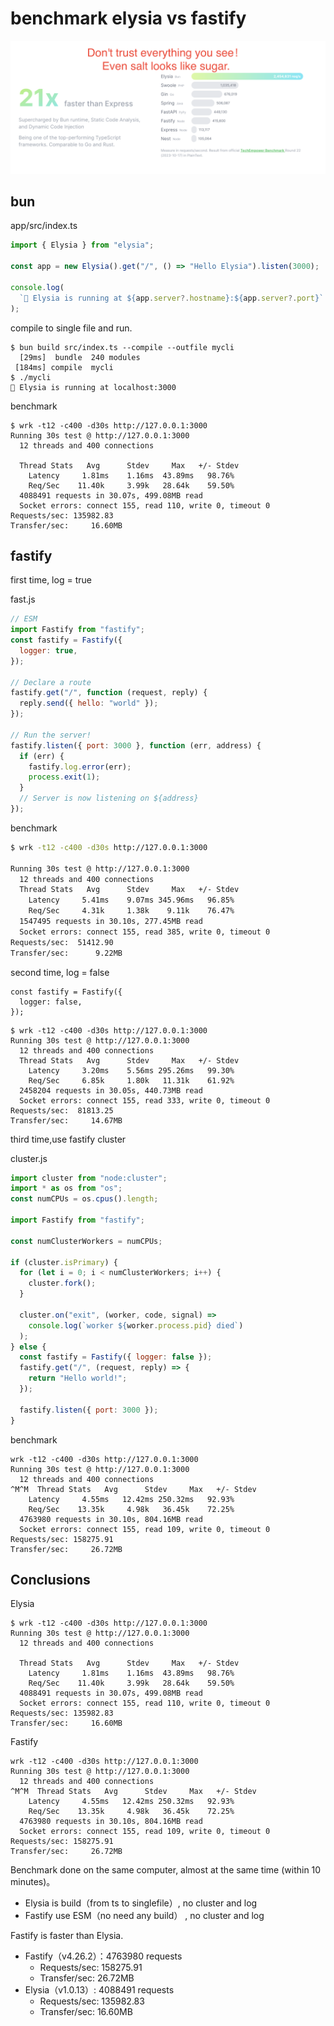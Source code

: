 # benchmark elysia vs fastify

![](./e.png)

## bun

app/src/index.ts

```js
import { Elysia } from "elysia";

const app = new Elysia().get("/", () => "Hello Elysia").listen(3000);

console.log(
  `🦊 Elysia is running at ${app.server?.hostname}:${app.server?.port}`
);

```

compile to single file and run.

```
$ bun build src/index.ts --compile --outfile mycli
  [29ms]  bundle  240 modules
 [184ms] compile  mycli
$ ./mycli
🦊 Elysia is running at localhost:3000
```

benchmark

```
$ wrk -t12 -c400 -d30s http://127.0.0.1:3000
Running 30s test @ http://127.0.0.1:3000
  12 threads and 400 connections

  Thread Stats   Avg      Stdev     Max   +/- Stdev
    Latency     1.81ms    1.16ms  43.89ms   98.76%
    Req/Sec    11.40k     3.99k   28.64k    59.50%
  4088491 requests in 30.07s, 499.08MB read
  Socket errors: connect 155, read 110, write 0, timeout 0
Requests/sec: 135982.83
Transfer/sec:     16.60MB
```

## fastify


first time, log = true

fast.js

```js
// ESM
import Fastify from "fastify";
const fastify = Fastify({
  logger: true,
});

// Declare a route
fastify.get("/", function (request, reply) {
  reply.send({ hello: "world" });
});

// Run the server!
fastify.listen({ port: 3000 }, function (err, address) {
  if (err) {
    fastify.log.error(err);
    process.exit(1);
  }
  // Server is now listening on ${address}
});

```

benchmark

```sh
$ wrk -t12 -c400 -d30s http://127.0.0.1:3000

Running 30s test @ http://127.0.0.1:3000
  12 threads and 400 connections
  Thread Stats   Avg      Stdev     Max   +/- Stdev
    Latency     5.41ms    9.07ms 345.96ms   96.85%
    Req/Sec     4.31k     1.38k    9.11k    76.47%
  1547495 requests in 30.10s, 277.45MB read
  Socket errors: connect 155, read 385, write 0, timeout 0
Requests/sec:  51412.90
Transfer/sec:      9.22MB
```

second time, log = false

```
const fastify = Fastify({
  logger: false,
});
```

```
$ wrk -t12 -c400 -d30s http://127.0.0.1:3000
Running 30s test @ http://127.0.0.1:3000
  12 threads and 400 connections
  Thread Stats   Avg      Stdev     Max   +/- Stdev
    Latency     3.20ms    5.56ms 295.26ms   99.30%
    Req/Sec     6.85k     1.80k   11.31k    61.92%
  2458204 requests in 30.05s, 440.73MB read
  Socket errors: connect 155, read 333, write 0, timeout 0
Requests/sec:  81813.25
Transfer/sec:     14.67MB
```

third time,use fastify cluster

cluster.js

```js
import cluster from "node:cluster";
import * as os from "os";
const numCPUs = os.cpus().length;

import Fastify from "fastify";

const numClusterWorkers = numCPUs;

if (cluster.isPrimary) {
  for (let i = 0; i < numClusterWorkers; i++) {
    cluster.fork();
  }

  cluster.on("exit", (worker, code, signal) =>
    console.log(`worker ${worker.process.pid} died`)
  );
} else {
  const fastify = Fastify({ logger: false });
  fastify.get("/", (request, reply) => {
    return "Hello world!";
  });

  fastify.listen({ port: 3000 });
}


```

benchmark

```
wrk -t12 -c400 -d30s http://127.0.0.1:3000
Running 30s test @ http://127.0.0.1:3000
  12 threads and 400 connections
^M^M  Thread Stats   Avg      Stdev     Max   +/- Stdev
    Latency     4.55ms   12.42ms 250.32ms   92.93%
    Req/Sec    13.35k     4.98k   36.45k    72.25%
  4763980 requests in 30.10s, 804.16MB read
  Socket errors: connect 155, read 109, write 0, timeout 0
Requests/sec: 158275.91
Transfer/sec:     26.72MB
```

## Conclusions

Elysia

```
$ wrk -t12 -c400 -d30s http://127.0.0.1:3000
Running 30s test @ http://127.0.0.1:3000
  12 threads and 400 connections

  Thread Stats   Avg      Stdev     Max   +/- Stdev
    Latency     1.81ms    1.16ms  43.89ms   98.76%
    Req/Sec    11.40k     3.99k   28.64k    59.50%
  4088491 requests in 30.07s, 499.08MB read
  Socket errors: connect 155, read 110, write 0, timeout 0
Requests/sec: 135982.83
Transfer/sec:     16.60MB
```

Fastify

```
wrk -t12 -c400 -d30s http://127.0.0.1:3000
Running 30s test @ http://127.0.0.1:3000
  12 threads and 400 connections
^M^M  Thread Stats   Avg      Stdev     Max   +/- Stdev
    Latency     4.55ms   12.42ms 250.32ms   92.93%
    Req/Sec    13.35k     4.98k   36.45k    72.25%
  4763980 requests in 30.10s, 804.16MB read
  Socket errors: connect 155, read 109, write 0, timeout 0
Requests/sec: 158275.91
Transfer/sec:     26.72MB
```


Benchmark done on the same computer, almost at the same time (within 10 minutes)。

- Elysia is build（from ts to singlefile）, no cluster and log
- Fastify use ESM（no need any build）    , no cluster and log

Fastify is faster than Elysia.

- Fastify（v4.26.2）：4763980 requests
  - Requests/sec: 158275.91
  - Transfer/sec:     26.72MB
- Elysia（v1.0.13）:  4088491 requests
  - Requests/sec: 135982.83
  - Transfer/sec:     16.60MB
